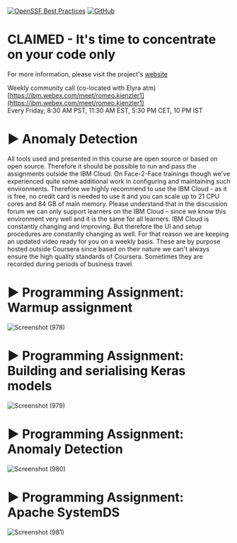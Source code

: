 [![OpenSSF Best Practices](https://bestpractices.coreinfrastructure.org/projects/6718/badge)](https://bestpractices.coreinfrastructure.org/projects/6718)
[![GitHub](https://img.shields.io/badge/issue_tracking-github-blue.svg)](https://github.com/claimed-framework/component-library/issues)



# CLAIMED - It's time to concentrate on your code only

For more information, please visit the project's [website](https://claimed-framework.github.io/)

Weekly community call (co-located with Elyra atm)  
[https://ibm.webex.com/meet/romeo.kienzler1](https://ibm.webex.com/meet/romeo.kienzler1)  
Every Friday, 8:30 AM PST, 11:30 AM EST, 5:30 PM CET, 10 PM IST

# ▶ Anomaly Detection

All tools used and presented in this course are open source or based  on open source. Therefore it should be possible to run and pass the  assignments outside the IBM Cloud. On Face-2-Face trainings though we've  experienced quite some additional work in configuring and maintaining  such environments. Therefore we highly recommend to use the IBM Cloud -  as it is free, no credit card is needed to use it and you can scale up  to 21 CPU cores and 84 GB of main memory.   Please understand that in the discussion forum we can only support learners on the IBM Cloud – since we know this environment very well and it is the same for all learners.  IBM Cloud is constantly changing and improving. But therefore the UI  and setup procedures are constantly changing as well. For that reason we  are keeping an updated video ready for you on a weekly basis. These are  by purpose hosted outside Coursera since based on their nature we can't  always ensure the high quality standards of Coursera. Sometimes they  are recorded during periods of business travel. 


# ▶ Programming Assignment: Warmup assignment

![Screenshot (978)](https://github.com/SE-LAPS/component-library/assets/87580847/71307138-4bc9-4b4b-8822-bbe6ff0068bb)

# ▶ Programming Assignment: Building and serialising Keras models

![Screenshot (979)](https://github.com/SE-LAPS/component-library/assets/87580847/aac997ad-a251-437c-9058-f04f3af12f8e)

# ▶ Programming Assignment: Anomaly Detection

![Screenshot (980)](https://github.com/SE-LAPS/component-library/assets/87580847/85aa157e-c6d8-4e9d-b828-422fe89055e6)

# ▶ Programming Assignment: Apache SystemDS

![Screenshot (981)](https://github.com/SE-LAPS/component-library/assets/87580847/d85c03eb-2bfd-48f2-b12a-17fec5fd1a98)
